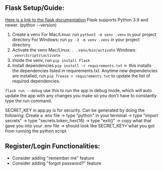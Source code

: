 ## Flask Setup/Guide:
[Here is a link to the flask documentation](https://flask.palletsprojects.com/en/stable/)
Flask supports Python 3.9 and newer. (python --version)

1. Create a venv
For Mac/Linux: run `python3 -m venv .venv` in your project directory
For Windows: run `py -3 -m venv .venv` in your project directory
2. Activate the venv
Mac/Linux: `. .venv/bin/activate`
Windows:  `.venv\Scripts\activate`
3. Inside the venv, run
`pip install Flask`
4. Install dependencies
`pip install -r requirements.txt` <- this installs the dependencies listed in requirements.txt. Anytime new dependencies are installed, run `pip freeze > requirements.txt` to update the list of required dependencies.

`flask run --debug` use this to run the app in debug mode, which will auto update the app with any changes you make so you don't have to constantly type the run command.

SECRET_KEY in app.py is for security. Can be generated by doing the following: Create a .env file -> type "python" in your terminal -> type "import secrets" -> type "secrets.token_hex(16) -> type "exit()" -> copy what that gave you into your .env file -> should look like SECRET_KEY='what you got from running the python script

## Register/Login Functionalities:
- Consider adding "remember me" feature
- Consider adding "forgot password?" feature